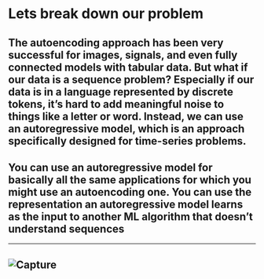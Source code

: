 # Lets break down our problem

## The autoencoding approach has been very successful for images, signals, and even fully connected models with tabular data. But what if our data is a sequence problem? Especially if our data is in a language represented by discrete tokens, it’s hard to add meaningful noise to things like a letter or word. Instead, we can use an autoregressive model, which is an approach specifically designed for time-series problems.

## You can use an autoregressive model for basically all the same applications for which you might use an autoencoding one. You can use the representation an autoregressive model learns as the input to another ML algorithm that doesn’t understand sequences

-----
![Capture](https://github.com/Amr-Abdellatif/Autoregressive-Models-for-Time-Series---Sequence-modelling/assets/92921252/be6a1fba-7359-43f0-bec2-d50d31372308)
----
